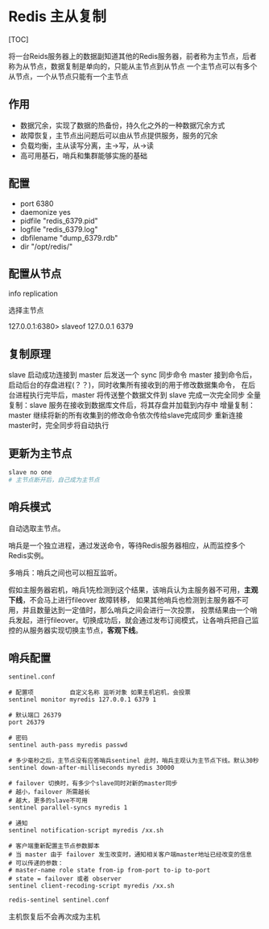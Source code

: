 # Redis 主从复制

[TOC]

将一台Reids服务器上的数据副知道其他的Redis服务器，前者称为主节点，后者称为从节点，数据复制是单向的，只能从主节点到从节点
一个主节点可以有多个从节点，一个从节点只能有一个主节点

## 作用

- 数据冗余，实现了数据的热备份，持久化之外的一种数据冗余方式
- 故障恢复，主节点出问题后可以由从节点提供服务，服务的冗余
- 负载均衡，主从读写分离，主->写，从->读
- 高可用基石，哨兵和集群能够实施的基础

## 配置

- port 6380
- daemonize yes
- pidfile "redis_6379.pid"
- logfile "redis_6379.log"
- dbfilename "dump_6379.rdb"
- dir "/opt/redis/"

## 配置从节点

info replication

选择主节点

127.0.0.1:6380> slaveof 127.0.0.1 6379

## 复制原理

slave 启动成功连接到 master 后发送一个 sync 同步命令
master 接到命令后，启动后台的存盘进程(？？)，同时收集所有接收到的用于修改数据集命令，
在后台进程执行完毕后，master 将传送整个数据文件到 slave 完成一次完全同步
全量复制：slave 服务在接收到数据库文件后，将其存盘并加载到内存中
增量复制：master 继续将新的所有收集到的修改命令依次传给slave完成同步
重新连接master时，完全同步将自动执行

## 更新为主节点

```bash
slave no one
# 主节点断开后，自己成为主节点
```

## 哨兵模式

自动选取主节点。

哨兵是一个独立进程，通过发送命令，等待Redis服务器相应，从而监控多个Redis实例。

多哨兵：哨兵之间也可以相互监听。

假如主服务器宕机，哨兵1先检测到这个结果，该哨兵认为主服务器不可用，**主观下线**，不会马上进行fileover 故障转移，
如果其他哨兵也检测到主服务器不可用，并且数量达到一定值时，那么哨兵之间会进行一次投票，
投票结果由一个哨兵发起，进行fileover。切换成功后，就会通过发布订阅模式，让各哨兵把自己监控的从服务器实现切换主节点，**客观下线**。

## 哨兵配置

`sentinel.conf`

```config
# 配置项          自定义名称 监听对象 如果主机宕机，会投票
sentinel monitor myredis 127.0.0.1 6379 1

# 默认端口 26379
port 26379

# 密码
sentinel auth-pass myredis passwd

# 多少毫秒之后，主节点没有应答哨兵sentinel 此时，哨兵主观认为主节点下线。默认30秒
sentinel down-after-milliseconds myredis 30000

# failover 切换时，有多少个slave同时对新的master同步
# 越小，failover 所需越长
# 越大，更多的slave不可用
sentinel parallel-syncs myredis 1

# 通知
sentinel notification-script myredis /xx.sh

# 客户端重新配置主节点参数脚本
# 当 master 由于 failover 发生改变时，通知相关客户端master地址已经改变的信息
# 可以传递的参数：
# master-name role state from-ip from-port to-ip to-port
# state = failover 或者 observer
sentinel client-recoding-script myredis /xx.sh

```

```bash
redis-sentinel sentinel.conf
```

主机恢复后不会再次成为主机
